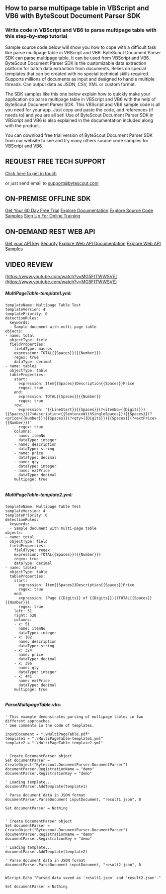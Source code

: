 ## How to parse multipage table in VBScript and VB6 with ByteScout Document Parser SDK

### Write code in VBScript and VB6 to parse multipage table with this step-by-step tutorial

Sample source code below will show you how to cope with a difficult task like parse multipage table in VBScript and VB6. ByteScout Document Parser SDK can parse multipage table. It can be used from VBScript and VB6. ByteScout Document Parser SDK is the customizable data extraction platform for batch data extraction from documents. Relies on special templates that can be created with no special technical skills required. Supports millions of documents as input and designed to handle multiple threads. Can output data as JSON, CSV, XML or custom format.

The SDK samples like this one below explain how to quickly make your application do parse multipage table in VBScript and VB6 with the help of ByteScout Document Parser SDK. This VBScript and VB6 sample code is all you need for your app. Just copy and paste the code, add references (if needs to) and you are all set! Use of ByteScout Document Parser SDK in VBScript and VB6 is also explained in the documentation included along with the product.

You can download free trial version of ByteScout Document Parser SDK from our website to see and try many others source code samples for VBScript and VB6.

## REQUEST FREE TECH SUPPORT

[Click here to get in touch](https://bytescout.zendesk.com/hc/en-us/requests/new?subject=ByteScout%20Document%20Parser%20SDK%20Question)

or just send email to [support@bytescout.com](mailto:support@bytescout.com?subject=ByteScout%20Document%20Parser%20SDK%20Question) 

## ON-PREMISE OFFLINE SDK 

[Get Your 60 Day Free Trial](https://bytescout.com/download/web-installer?utm_source=github-readme)
[Explore Documentation](https://bytescout.com/documentation/index.html?utm_source=github-readme)
[Explore Source Code Samples](https://github.com/bytescout/ByteScout-SDK-SourceCode/)
[Sign Up For Online Training](https://academy.bytescout.com/)


## ON-DEMAND REST WEB API

[Get your API key](https://app.pdf.co/signup?utm_source=github-readme)
[Security](https://pdf.co/security)
[Explore Web API Documentation](https://apidocs.pdf.co?utm_source=github-readme)
[Explore Web API Samples](https://github.com/bytescout/ByteScout-SDK-SourceCode/tree/master/PDF.co%20Web%20API)

## VIDEO REVIEW

[https://www.youtube.com/watch?v=MG5FfTWWSVE](https://www.youtube.com/watch?v=MG5FfTWWSVE)




<!-- code block begin -->

##### **MultiPageTable-template1.yml:**
    
```
templateName: Multipage Table Test
templateVersion: 4
templatePriority: 0
detectionRules:
  keywords:
  - Sample document with multi-page table
objects:
- name: total
  objectType: field
  fieldProperties:
    fieldType: macros
    expression: TOTAL{{Spaces}}({{Number}})
    regex: true
    dataType: decimal
- name: table1
  objectType: table
  tableProperties:
    start:
      expression: Item{{Spaces}}Description{{Spaces}}Price
      regex: true
    end:
      expression: TOTAL{{Spaces}}{{Number}}
      regex: true
    row:
      expression: '{{LineStart}}{{Spaces}}(?<itemNo>{{Digits}}){{Spaces}}(?<description>{{SentenceWithSingleSpaces}}){{Spaces}}(?<price>{{Number}}){{Spaces}}(?<qty>{{Digits}}){{Spaces}}(?<extPrice>{{Number}})'
      regex: true
    columns:
    - name: itemNo
      dataType: integer
    - name: description
      dataType: string
    - name: price
      dataType: decimal
    - name: qty
      dataType: integer
    - name: extPrice
      dataType: decimal
    multipage: true


```

<!-- code block end -->    

<!-- code block begin -->

##### **MultiPageTable-template2.yml:**
    
```
templateName: Multipage Table Test
templateVersion: 4
templatePriority: 0
detectionRules:
  keywords:
  - Sample document with multi-page table
objects:
- name: total
  objectType: field
  fieldProperties:
    fieldType: regex
    expression: TOTAL{{Spaces}}({{Number}})
    regex: true
    dataType: decimal
- name: table1
  objectType: table
  tableProperties:
    start:
      expression: Item{{Spaces}}Description{{Spaces}}Price
      regex: true
    end:
      expression: (Page {{Digits}} of {{Digits}})|(TOTAL{{Spaces}}{{Number}})
      regex: true
    left: 51
    right: 528
    columns:
    - x: 51
      name: itemNo
      dataType: integer
    - x: 102
      name: description
      dataType: string
    - x: 324
      name: price
      dataType: decimal
    - x: 396
      name: qty
      dataType: integer
    - x: 441
      name: extPrice
      dataType: decimal
    multipage: true


```

<!-- code block end -->    

<!-- code block begin -->

##### **ParseMultipageTable.vbs:**
    
```
' This example demonstrates parsing of multipage tables in two different approaches.
' See comments in the code of templates.

inputDocument = ".\MultiPageTable.pdf"
template1 = ".\MultiPageTable-template1.yml"
template2 = ".\MultiPageTable-template2.yml"


' Create DocumentParser object
Set documentParser = CreateObject("Bytescout.DocumentParser.DocumentParser")
documentParser.RegistrationName = "demo"
documentParser.RegistrationKey = "demo"

' Loading template...
documentParser.AddTemplate(template1)

' Parse document data in JSON format
documentParser.ParseDocument inputDocument, "result1.json", 0

Set documentParser = Nothing


' Create DocumentParser object
Set documentParser = CreateObject("Bytescout.DocumentParser.DocumentParser")
documentParser.RegistrationName = "demo"
documentParser.RegistrationKey = "demo"

' Loading template...
documentParser.AddTemplate(template2)

' Parse document data in JSON format
documentParser.ParseDocument inputDocument, "result2.json", 0


WScript.Echo "Parsed data saved as 'result1.json' and 'result2.json'."

Set documentParser = Nothing


```

<!-- code block end -->